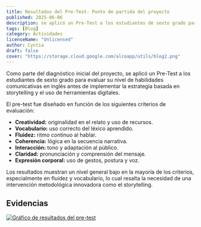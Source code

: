 ```yaml
---
title: Resultados del Pre-Test- Punto de partida del proyecto
published: 2025-06-06
description: se aplicó un Pre-Test a los estudiantes de sexto grado para evaluar su nivel de habilidades comunicativas en inglés.
tags: [Blog]
category: Actividades
licenseName: "Unlicensed"
author: Cyntia
draft: false
cover: "https://storage.cloud.google.com/alcoapp/utils/blog2.png"
---
```

Como parte del diagnóstico inicial del proyecto, se aplicó un Pre-Test a los estudiantes de sexto grado para evaluar su nivel de habilidades comunicativas en inglés antes de implementar la estrategia basada en storytelling y el uso de herramientas digitales.

El pre-test fue diseñado en función de los siguientes criterios de evaluación:

- **Creatividad:** originalidad en el relato y uso de recursos.  
- **Vocabulario:** uso correcto del léxico aprendido.  
- **Fluidez:** ritmo continuo al hablar.  
- **Coherencia:** lógica en la secuencia narrativa.  
- **Interacción:** tono y adaptación al público.  
- **Claridad:** pronunciación y comprensión del mensaje.  
- **Expresión corporal:** uso de gestos, postura y voz.

Los resultados muestran un nivel general bajo en la mayoría de los criterios, especialmente en fluidez y vocabulario, lo cual resalta la necesidad de una intervención metodológica innovadora como el storytelling.

## Evidencias
[![Gráfico de resultados del pre-test](https://storage.cloud.google.com/alcoapp/utils/blog2.png)](https://storage.cloud.google.com/alcoapp/utils/blog2.png)  
